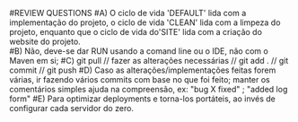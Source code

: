 #REVIEW QUESTIONS
#A)
O ciclo de vida 'DEFAULT' lida com a implementação do projeto, o ciclo de vida 'CLEAN' lida com a limpeza do projeto, enquanto que o ciclo de vida do'SITE' lida com a criação do website do projeto.	
#B)
Não, deve-se dar RUN usando a comand line ou o IDE, não com o Maven em si;
#C)
git pull // fazer as alterações necessárias // git add . // git commit // git push
#D)
Caso as alterações/implementações feitas forem várias, ir fazendo vários commits com base no que foi feito; manter os comentários simples ajuda na compreensão, ex: "bug X fixed" ; "added log form"
#E)
Para optimizar deployments e torna-los portáteis, ao invés de configurar cada servidor do zero.

